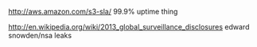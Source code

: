 http://aws.amazon.com/s3-sla/
	99.9% uptime thing


http://en.wikipedia.org/wiki/2013_global_surveillance_disclosures
	edward snowden/nsa leaks
	
